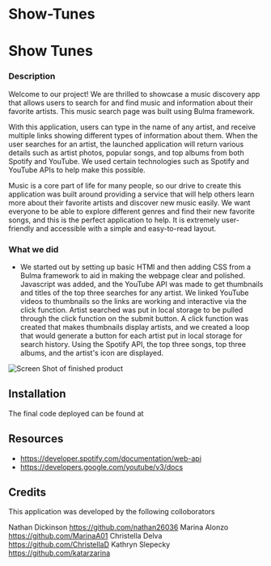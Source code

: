# Show-Tunes
# Show Tunes


### Description
Welcome to our project! We are thrilled to showcase a music discovery app that allows users to search for and find music and information about their favorite artists. This music search page was built using Bulma framework.

With this application, users can type in the name of any artist, and receive multiple links showing different types of information about them. When the user searches for an artist, the launched application will return various details such as artist photos, popular songs, and top albums from both Spotify and YouTube. We used certain technologies such as Spotify and YouTube APIs to help make this possible. 

Music is a core part of life for many people, so our drive to create this application was built around providing a service that will help others learn more about their favorite artists and discover new music easily. We want everyone to be able to explore different genres and find their new favorite songs, and this is the perfect application to help. It is extremely user-friendly and accessible with a simple and easy-to-read layout. 


### What we did
* We started out by setting up basic HTMl and then adding CSS from a Bulma framework to aid in making the webpage clear and polished. Javascript was added, and the YouTube API was made to get thumbnails and titles of the top three searches for any artist. We linked YouTube videos to thumbnails so the links are working and interactive via the click function. Artist searched was put in local storage to be pulled through the click function on the submit button. A click function was created that makes thumbnails display artists, and we created a loop that would generate a button for each artist put in local storage for search history. Using the Spotify API, the top three songs, top three albums, and the artist's icon are displayed.

![Screen Shot of finished product]()

## Installation 
The final code deployed can be found at 

## Resources
* https://developer.spotify.com/documentation/web-api
* https://developers.google.com/youtube/v3/docs


## Credits
This application was developed by the following colloborators 

Nathan Dickinson https://github.com/nathan26036
Marina Alonzo https://github.com/MarinaA01
Christella Delva https://github.com/ChristellaD
Kathryn Slepecky https://github.com/katarzarina 
